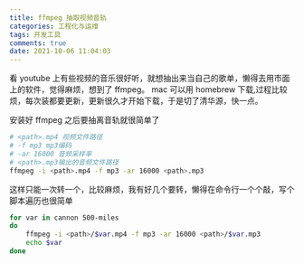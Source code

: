 ```yaml
---
title: ffmpeg 抽取视频音轨
categories: 工程化与运维
tags: 开发工具
comments: true
date: 2021-10-06 11:04:03
---
```

看 youtube 上有些视频的音乐很好听，就想抽出来当自己的歌单，懒得去用市面上的软件，觉得麻烦，想到了 ffmpeg。 mac 可以用 homebrew 下载,过程比较烦，每次装都要更新，更新很久才开始下载，于是切了清华源，快一点。

安装好 ffmpeg 之后要抽离音轨就很简单了

```sh
# <path>.mp4 视频文件路径
# -f mp3 mp3编码
# -ar 16000 音频采样率
# <path>.mp3输出的音频文件路径
ffmpeg -i <path>.mp4 -f mp3 -ar 16000 <path>.mp3
```

这样只能一次转一个，比较麻烦，我有好几个要转，懒得在命令行一个个敲，写个脚本遍历也很简单

```sh
for var in cannon 500-miles
do
    ffmpeg -i <path>/$var.mp4 -f mp3 -ar 16000 <path>/$var.mp3
    echo $var
done
```
